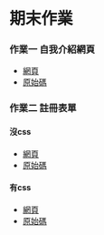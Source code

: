 # 期末作業
### 作業一 自我介紹網頁
   * [網頁]()
   * [原始碼]()
### 作業二 註冊表單
#### 沒css
  * [網頁]()
  * [原始碼]()
#### 有css
  * [網頁]()
  * [原始碼]()

